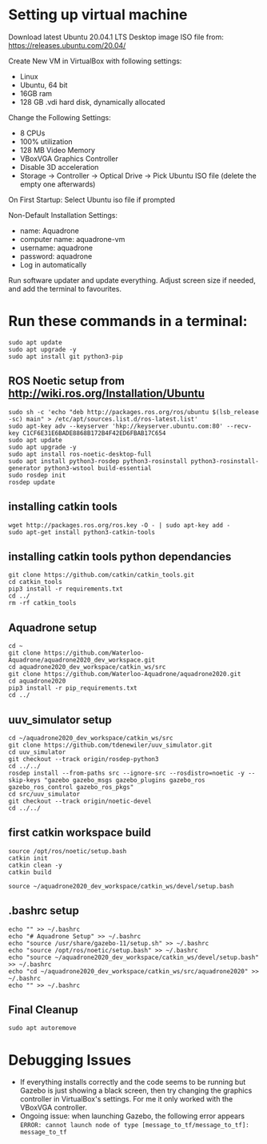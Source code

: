 # Setting up virtual machine
Download latest Ubuntu 20.04.1 LTS Desktop image ISO file from: https://releases.ubuntu.com/20.04/

Create New VM in VirtualBox with following settings:
- Linux
- Ubuntu, 64 bit
- 16GB ram
- 128 GB .vdi hard disk, dynamically allocated

Change the Following Settings:
- 8 CPUs
- 100% utilization
- 128 MB Video Memory
- VBoxVGA Graphics Controller
- Disable 3D acceleration
- Storage -> Controller -> Optical Drive -> Pick Ubuntu ISO file (delete the empty one afterwards)

On First Startup:
Select Ubuntu iso file if prompted

Non-Default Installation Settings:
- name: Aquadrone
- computer name: aquadrone-vm
- username: aquadrone
- password: aquadrone
- Log in automatically

Run software updater and update everything. Adjust screen size if needed, and add the terminal to favourites.

# Run these commands in a terminal:
```
sudo apt update
sudo apt upgrade -y
sudo apt install git python3-pip
```

## ROS Noetic setup from http://wiki.ros.org/Installation/Ubuntu
```
sudo sh -c 'echo "deb http://packages.ros.org/ros/ubuntu $(lsb_release -sc) main" > /etc/apt/sources.list.d/ros-latest.list'  
sudo apt-key adv --keyserver 'hkp://keyserver.ubuntu.com:80' --recv-key C1CF6E31E6BADE8868B172B4F42ED6FBAB17C654  
sudo apt update  
sudo apt upgrade -y  
sudo apt install ros-noetic-desktop-full  
sudo apt install python3-rosdep python3-rosinstall python3-rosinstall-generator python3-wstool build-essential  
sudo rosdep init  
rosdep update  
```

## installing catkin tools
```
wget http://packages.ros.org/ros.key -O - | sudo apt-key add -  
sudo apt-get install python3-catkin-tools  
```

## installing catkin tools python dependancies
```
git clone https://github.com/catkin/catkin_tools.git  
cd catkin_tools  
pip3 install -r requirements.txt  
cd ../  
rm -rf catkin_tools  
```

## Aquadrone setup
```
cd ~  
git clone https://github.com/Waterloo-Aquadrone/aquadrone2020_dev_workspace.git  
cd aquadrone2020_dev_workspace/catkin_ws/src  
git clone https://github.com/Waterloo-Aquadrone/aquadrone2020.git  
cd aquadrone2020    
pip3 install -r pip_requirements.txt  
cd ../
```

## uuv_simulator setup
```
cd ~/aquadrone2020_dev_workspace/catkin_ws/src
git clone https://github.com/tdenewiler/uuv_simulator.git  
cd uuv_simulator  
git checkout --track origin/rosdep-python3  
cd ../../  
rosdep install --from-paths src --ignore-src --rosdistro=noetic -y --skip-keys "gazebo gazebo_msgs gazebo_plugins gazebo_ros gazebo_ros_control gazebo_ros_pkgs"  
cd src/uuv_simulator  
git checkout --track origin/noetic-devel  
cd ../../  
```

## first catkin workspace build
```
source /opt/ros/noetic/setup.bash  
catkin init  
catkin clean -y  
catkin build  
```

```source ~/aquadrone2020_dev_workspace/catkin_ws/devel/setup.bash```

## .bashrc setup
```
echo "" >> ~/.bashrc  
echo "# Aquadrone Setup" >> ~/.bashrc  
echo "source /usr/share/gazebo-11/setup.sh" >> ~/.bashrc  
echo "source /opt/ros/noetic/setup.bash" >> ~/.bashrc  
echo "source ~/aquadrone2020_dev_workspace/catkin_ws/devel/setup.bash" >> ~/.bashrc  
echo "cd ~/aquadrone2020_dev_workspace/catkin_ws/src/aquadrone2020" >> ~/.bashrc  
echo "" >> ~/.bashrc  
```

## Final Cleanup
```sudo apt autoremove```

# Debugging Issues
- If everything installs correctly and the code seems to be running but Gazebo is just showing a black screen, then try changing the graphics controller in VirtualBox's settings. For me it only worked with the VBoxVGA controller.
- Ongoing issue: when launching Gazebo, the following error appears ```ERROR: cannot launch node of type [message_to_tf/message_to_tf]: message_to_tf```
